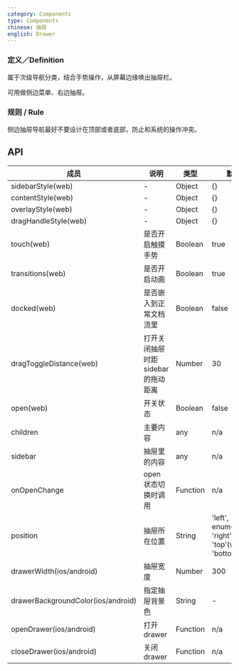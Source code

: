 ```yaml
---
category: Components
type: Components
chinese: 抽屉
english: Drawer
---
```


### 定义／Definition
属于次级导航分类，结合手势操作，从屏幕边缘唤出抽屉栏。

可用做侧边菜单、右边抽屉。

### 规则 / Rule
侧边抽屉导航最好不要设计在顶部或者底部，防止和系统的操作冲突。


## API

| 成员        | 说明           | 类型      | 默认值       |
|------------|----------------|--------------------|--------------|
| sidebarStyle(web) | - | Object | {} |
| contentStyle(web) | - | Object | {} |
| overlayStyle(web) | - | Object | {} |
| dragHandleStyle(web) | - | Object | {} |
| touch(web) | 是否开启触摸手势 | Boolean | true |
| transitions(web) | 是否开启动画 | Boolean | true |
| docked(web) | 是否嵌入到正常文档流里 | Boolean | false |
| dragToggleDistance(web) | 打开关闭抽屉时距sidebar的拖动距离 | Number | 30 |
| open(web) | 开关状态 | Boolean | false |
| children | 主要内容 | any | n/a |
| sidebar | 抽屉里的内容 | any | n/a |
| onOpenChange | open 状态切换时调用 | Function | n/a |
| position | 抽屉所在位置 | String | 'left', enum{'left', 'right', 'top'(web), 'bottom'(web)} |
| drawerWidth(ios/android) | 抽屉宽度 | Number | 300 |
| drawerBackgroundColor(ios/android) | 指定抽屉背景色 | String | - |
| openDrawer(ios/android) | 打开drawer | Function | n/a |
| closeDrawer(ios/android) | 关闭drawer | Function | n/a |
